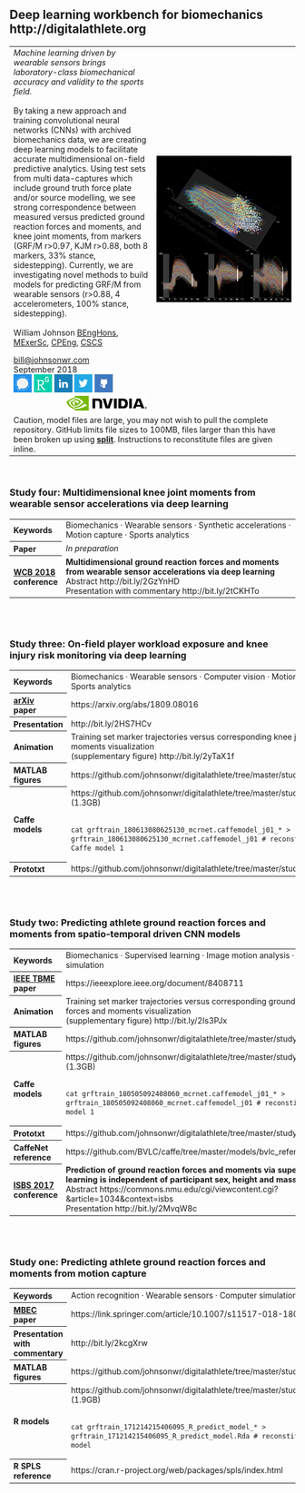 <!---
  ---
  --- 1. Filename, Creation-Date
  ---      digitalathlete/README.md, 22may2018
  ---
  --- 2. Original-Author, Email-Address
  ---      Copyright (c) MMXVIII
  ---      William JOHNSON, bill@johnsonwr.com
  ---
  --- 3. Last-Updated-By, Email-Address
  ---      William JOHNSON, bill@johnsonwr.com
  ---
  --- 4. Notes
  ---      GitHub index to supplementary publication material (models, animations, figures, presentations)
  ---      URL target="_blank" doesn't seem to be supported
  ---
  ---      http://digitalathlete.org
  ---      https://github.com/johnsonwr/digitalathlete
  ---
  ---      https://guides.github.com/features/mastering-markdown/
  ---      https://github.com/adam-p/markdown-here/wiki/Markdown-Cheatsheet
  ---
  ---      &#183; middle dot (LaTeX \cdot)
  ---
  --- 5. Modification-History
  ---      Build Author Date      Change
  ---      a36   wrj    27jun2018 alpha release
  --->

<h2>Deep learning workbench for biomechanics<br>http://digitalathlete.org</h2>
<table cellpadding=0 cellspacing=0>
<tr><td width=50%>
<i>Machine learning driven by wearable sensors brings laboratory-class biomechanical accuracy and validity to the sports field.</i><br><br>
By taking a new approach and training convolutional neural networks (CNNs) with archived biomechanics data, we are creating deep learning models to facilitate accurate multidimensional on-field predictive analytics. Using test sets from multi data-captures which include ground truth force plate and/or source modelling, we see strong correspondence between measured versus predicted ground reaction forces and moments, and knee joint moments, from markers (GRF/M r>0.97, KJM r>0.88, both 8 markers, 33% stance, sidestepping). Currently, we are investigating novel methods to build models for predicting GRF/M from wearable sensors (r>0.88, 4 accelerometers, 100% stance, sidestepping).<br><br>
William Johnson 
<a href="http://www.bristol.ac.uk/engineering/interdisciplinary/cse">BEngHons</a>, 
<a href="http://www.ecu.edu.au/degrees/courses/master-of-exercise-science-strength-and-conditioning">MExerSc</a>, 
<a href="https://www.engineersaustralia.org.au/Membership/Chartered">CPEng</a>, 
<a href="https://www.nsca.com/certification/cscs">CSCS</a><br>

bill@johnsonwr.com<br>
September 2018<br>
<a href="https://signal.org" title="Signal"><img src="_readme/Signal_Blue_Icon_32x32.format_png.resize_32x32.png" width="32" height="32"></a>
<a href="https://www.researchgate.net/profile/William_Johnson54" title="ResearchGate"><img src="_readme/rg_32x32.format_png.resize_32x32.png" width="32" height="32"></a>
<a href="https://www.linkedin.com/in/johnsonwr" title="LinkedIn"><img src="_readme/linkedin.png" width="32" height="32"></a>
<a href="https://twitter.com/billjohnsonuwa" title="Twitter"><img src="_readme/twitter.png" width="32" height="32"></a>
<a href="https://github.com/johnsonwr" title="GitHub"><img src="_readme/github.png" width="32" height="32"></a>
<a href="https://developer.nvidia.com/academic_gpu_seeding" title="NVIDIA"><img src="_readme/NVLogo_2D_H.png" height="32" align="right"></a>
</td><td><img src="_readme/grftrain_180613080625121c25.png"></td></tr>
<tr><td colspan=2>
Caution, model files are large, you may not wish to pull the complete repository. GitHub limits file sizes to 100MB, files larger than this have been broken up using <a href="http://manpages.ubuntu.com/manpages/trusty/man1/split.1.html"><b>split</b></a>. Instructions to reconstitute files are given inline.<br>
</td></tr>
</table>

<br>
<h3>Study four: Multidimensional knee joint moments from wearable sensor accelerations via deep learning</h3>
<table>
<tr><th align="left">Keywords</th><td align="left">Biomechanics &#183; Wearable sensors &#183; Synthetic accelerations &#183; Motion capture &#183; Sports analytics</td></tr>
<tr><th align="left">Paper</th><td align="left"><i>In preparation</i><br></td></tr>
<tr><th align="left"><a href="http://wcb2018.com">WCB 2018</a><br>conference</th><td align="left">
<b>Multidimensional ground reaction forces and moments from wearable sensor accelerations via deep learning</b><br>
Abstract http://bit.ly/2GzYnHD<br>
Presentation with commentary http://bit.ly/2tCKHTo<br>
</td></tr>
</table><br>

<br>
<h3>Study three: On-field player workload exposure and knee injury risk monitoring via deep learning</h3>
<table>
<tr><th align="left">Keywords</th><td align="left">Biomechanics &#183; Wearable sensors &#183; Computer vision &#183; Motion capture &#183; Sports analytics</td></tr>
<tr><th align="left"><a href="https://arxiv.org">arXiv</a><br>paper</th><td align="left">https://arxiv.org/abs/1809.08016</td></tr>
<tr><th align="left">Presentation</th><td align="left">http://bit.ly/2HS7HCv</td></tr>
<tr><th align="left">Animation</th><td align="left">Training set marker trajectories versus corresponding knee joint moments visualization<br>(supplementary figure) http://bit.ly/2yTaX1f</td></tr>
<tr><th align="left">MATLAB figures</th><td align="left">https://github.com/johnsonwr/digitalathlete/tree/master/study3/figures</td></tr>
<tr><th align="left">Caffe models</th><td align="left">https://github.com/johnsonwr/digitalathlete/tree/master/study3/models (1.3GB)<br><br>

```
cat grftrain_180613080625130_mcrnet.caffemodel_j01_* > grftrain_180613080625130_mcrnet.caffemodel_j01 # reconstitute Caffe model 1
```

</td></tr>
<tr><th align="left">Prototxt</th><td align="left">https://github.com/johnsonwr/digitalathlete/tree/master/study3/prototxt</td></tr>
</table><br>

<br>
<h3>Study two: Predicting athlete ground reaction forces and moments from spatio-temporal driven CNN models</h3>
<table>
<tr><th align="left">Keywords</th><td align="left">Biomechanics &#183; Supervised learning &#183; Image motion analysis &#183; Computer simulation</td></tr>
<tr><th align="left"><a href="http://ieeexplore.ieee.org/xpl/RecentIssue.jsp?punumber=10">IEEE TBME</a><br>paper</th><td align="left">https://ieeexplore.ieee.org/document/8408711</td></tr>
<tr><th align="left">Animation</th><td align="left">Training set marker trajectories versus corresponding ground reaction forces and moments visualization<br>(supplementary figure) http://bit.ly/2Is3PJx</td></tr>
<tr><th align="left">MATLAB figures</th><td align="left">https://github.com/johnsonwr/digitalathlete/tree/master/study2/figures</td></tr>
<tr><th align="left">Caffe models</th><td align="left">https://github.com/johnsonwr/digitalathlete/tree/master/study2/models (1.3GB)<br><br>

```
cat grftrain_180505092408060_mcrnet.caffemodel_j01_* > grftrain_180505092408060_mcrnet.caffemodel_j01 # reconstitute Caffe model 1
```

</td></tr>
<tr><th align="left">Prototxt</th><td align="left">https://github.com/johnsonwr/digitalathlete/tree/master/study2/prototxt</td></tr>
<tr><th align="left">CaffeNet reference</th><td align="left">https://github.com/BVLC/caffe/tree/master/models/bvlc_reference_caffenet</td></tr>
<tr><th align="left"><a href="http://www.isbs2017.com">ISBS 2017</a><br>conference</th><td align="left"><b>Prediction of ground reaction forces and moments via supervised learning is independent of participant sex, height and mass</b><br>
Abstract https://commons.nmu.edu/cgi/viewcontent.cgi?&article=1034&context=isbs<br>
Presentation http://bit.ly/2MvqW8c
</td></tr>
</table><br>

<br>
<h3>Study one: Predicting athlete ground reaction forces and moments from motion capture</h3>
<table>
<tr><th align="left">Keywords</th><td align="left">Action recognition &#183; Wearable sensors &#183; Computer simulation</td></tr>
<tr><th align="left"><a href="http://link.springer.com/journal/11517">MBEC</a><br>paper</th><td align="left">https://link.springer.com/article/10.1007/s11517-018-1802-7</td></tr>
<tr><th align="left">Presentation with commentary</th><td align="left">http://bit.ly/2kcgXrw</td></tr>
<tr><th align="left">MATLAB figures</th><td align="left">https://github.com/johnsonwr/digitalathlete/tree/master/study1/figures</td></tr>
<tr><th align="left">R models</th><td align="left">https://github.com/johnsonwr/digitalathlete/tree/master/study1/models (1.9GB)<br><br>
  
```
cat grftrain_171214215406095_R_predict_model_* > grftrain_171214215406095_R_predict_model.Rda # reconstitute R model
```
  
</td></tr>
<tr><th align="left">R SPLS reference</th><td align="left">https://cran.r-project.org/web/packages/spls/index.html</td></tr>
</table><br>

<!--- end>
